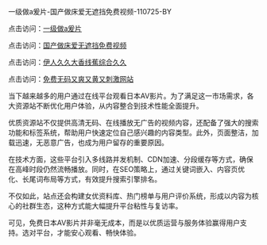 一级做a爰片-国产做床爱无遮挡免费视频-110725-BY

点击访问：<a href="https://heiliaowzu4ur.pages.dev">一级做a爰片</a>

点击访问：<a href="https://heiliaozj3tjd.pages.dev">国产做床爱无遮挡免费视频</a>

点击访问：<a href="https://heiliaoe8ajia.pages.dev">伊人久久大香线蕉综合久久</a>

点击访问：<a href="https://heiliaoxqkkct.pages.dev">免费无码又爽又黄又刺激网站</a>

当下越来越多的用户通过在线平台观看日本AV影片。为了满足这一市场需求，各大资源站不断优化用户体验，从内容整合到技术性能全面提升。  

优质资源站不仅提供高清无码、在线播放无广告的视频内容，还配备了强大的搜索功能和标签系统，帮助用户快速定位自己感兴趣的内容类型。此外，页面整洁，加载迅速，无恶意广告，也成为用户留存的重要原因。  

在技术方面，这些平台引入多线路并发机制、CDN加速、分段缓存等方式，确保在高峰时段仍然流畅播放。同时，在SEO策略上，通过关键词嵌入、内容页优化、长尾词布局等方式，有效提升搜索引擎排名。  

不仅如此，站点还会构建女优资料库、热门榜单与用户评价系统，形成以内容为核心的社群生态，这种方式能大幅提升平台粘性与复访率。  

可见，免费日本AV影片并非毫无成本，而是以优质运营与服务体验赢得用户支持。选对平台，才能安心观看、畅快体验。

<span style="display:none;">[Canonical link]( https://github.com/yuyu071025/riben46130 )</span>
